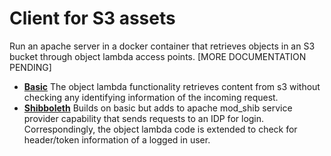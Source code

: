 # Client for S3 assets

Run an apache server in a docker container that retrieves objects in an S3 bucket through object lambda access points.
[MORE DOCUMENTATION PENDING]

- **[Basic](./baseline/README.md)**
  The object lambda functionality retrieves content from s3 without checking any identifying information of the incoming request.
- **[Shibboleth](./shibboleth/README.md)**
  Builds on basic but adds to apache mod_shib service provider capability that sends requests to an IDP for login.
  Correspondingly, the object lambda code is extended to check for header/token information of a logged in user.